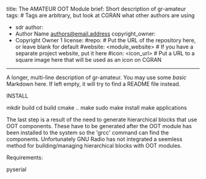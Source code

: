 title: The AMATEUR OOT Module
brief: Short description of gr-amateur
tags: # Tags are arbitrary, but look at CGRAN what other authors are using
  - sdr
author:
  - Author Name <authors@email.address>
copyright_owner:
  - Copyright Owner 1
license:
#repo: # Put the URL of the repository here, or leave blank for default
#website: <module_website> # If you have a separate project website, put it here
#icon: <icon_url> # Put a URL to a square image here that will be used as an icon on CGRAN
---
A longer, multi-line description of gr-amateur.
You may use some *basic* Markdown here.
If left empty, it will try to find a README file instead.


INSTALL

mkdir build
cd build
cmake ..
make
sudo make install
make applications


The last step is a result of the need to generate hierarchical blocks
that use OOT components. These have to be generated after the OOT module
has been installed to the system so the 'grcc' command can find the 
components. Unfortunately GNU Radio has not integrated a seemless
method for building/managing hierarchical blocks with OOT modules.

Requirements:

pyserial
